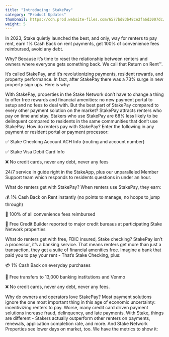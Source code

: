 ```yaml
---
title: "Introducing: StakePay"
category: "Product Updates"
thumbnail: https://cdn.prod.website-files.com/6577bd83b48ce2fa6d3007dc/659dd32f5b8f1d52eee74eb3_StakePay-Blog-Header-33x-og.jpg
weight: 5
---
```


In 2023, Stake quietly launched the best, and only, way for renters to pay rent, earn 1% Cash Back on rent payments, get 100% of convenience fees reimbursed, avoid any debt.

Why? Because it’s time to reset the relationship between renters and owners where everyone gets something back. We call that Return on Rent™.

It’s called StakePay, and it’s revolutionizing payments, resident rewards, and property performance. In fact, after StakePay there was a 73% surge in new property sign ups. Here is why:

With StakePay, properties in the Stake Network don’t have to change a thing to offer free rewards and financial amenities: no new payment portal to setup and no fees to deal with.
But the best part of StakePay compared to every other payment solution on the market? StakePay attracts renters who pay on time and stay.
Stakers who use StakePay are 68% less likely to be delinquent compared to residents in the same communities that don’t use StakePay.
How do renters pay with StakePay?
Enter the following in any payment or resident portal or payment processor:

✅  Stake Checking Account ACH Info (routing and account number)

‍✅  Stake Visa Debit Card Info

‍❌  No credit cards, never any debt, never any fees

24/7 service in guide right in the StakeApp, plus our unparalleled Member Support team which responds to residents questions in under an hour.

What do renters get with StakePay?
When renters use StakePay, they earn:

💰 1% Cash Back on Rent instantly (no points to manage, no hoops to jump through)

💯 100% of all convenience fees reimbursed

🤝 Free Credit Builder reported to major credit bureaus at participating Stake Network properties

What do renters get with free, FDIC insured, Stake checking?
StakePay isn’t a processor, it’s a banking service. That means renters get more than just a transaction, they get a suite of financial amenities free. Imagine a bank that paid you to pay your rent - That’s Stake Checking, plus:

💳 1% Cash Back on everyday purchases

🔄 Free transfers to 13,000 banking institutions and Venmo

‍❌ No credit cards, never any debt, never any fees.

Why do owners and operators love StakePay?
Most payment solutions ignore the one most important thing in this age of economic uncertainty: incentivizing renters to pay. Worse, many credit card driven payment solutions increase fraud, delinquency, and late payments. With Stake, things are different - Stakers actually outperform other renters on payments, renewals, application completion rate, and more. And Stake Network Properties see lower days on market, too. We have the metrics to show it:
